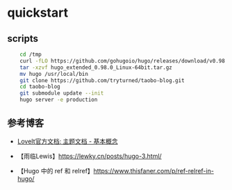 # quickstart

## scripts

```bash
    cd /tmp
    curl -fLO https://github.com/gohugoio/hugo/releases/download/v0.98.0/hugo_extended_0.98.0_Linux-64bit.tar.gz
    tar -xzvf hugo_extended_0.98.0_Linux-64bit.tar.gz
    mv hugo /usr/local/bin
    git clone https://github.com/tryturned/taobo-blog.git
    cd taobo-blog
    git submodule update --init
    hugo server -e production 
```

## 参考博客

- [LoveIt官方文档: 主题文档 - 基本概念](https://hugoloveit.com/zh-cn/theme-documentation-basics)

- 【雨临Lewis】<https://lewky.cn/posts/hugo-3.html/>

- 【Hugo 中的 ref 和 relref】<https://www.thisfaner.com/p/ref-relref-in-hugo/>

